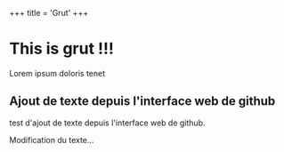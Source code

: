 +++
title = 'Grut'
+++

# This is grut !!!

Lorem ipsum doloris tenet

## Ajout de texte depuis l'interface web de github

test d'ajout de texte depuis l'interface web de github.

Modification du texte...